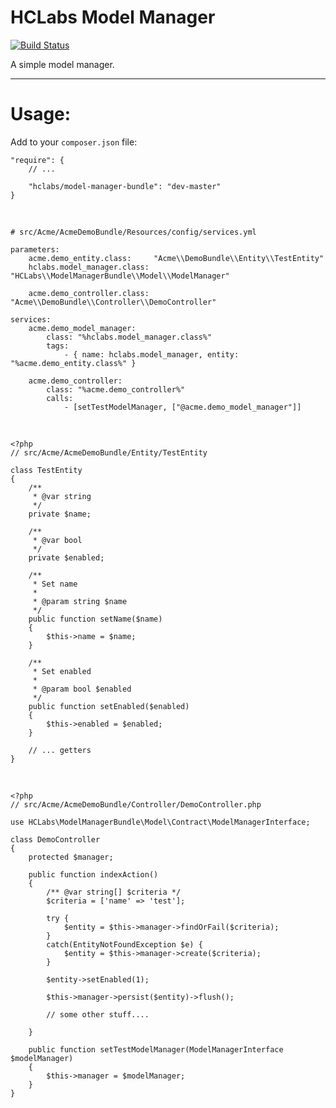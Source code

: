 HCLabs Model Manager
====================

[![Build Status](https://travis-ci.org/jrdnhannah/ModelManager.svg?branch=master)](https://travis-ci.org/jrdnhannah/ModelManager)

A simple model manager.

<hr />

Usage:
======

Add to your `composer.json` file:

    "require": {
        // ...

        "hclabs/model-manager-bundle": "dev-master"
    }
&nbsp;

	# src/Acme/AcmeDemoBundle/Resources/config/services.yml

	parameters:
    	acme.demo_entity.class:     "Acme\\DemoBundle\\Entity\\TestEntity"
	    hclabs.model_manager.class: "HCLabs\\ModelManagerBundle\\Model\\ModelManager"
    
    	acme.demo_controller.class: "Acme\\DemoBundle\\Controller\\DemoController"

	services:
    	acme.demo_model_manager:
        	class: "%hclabs.model_manager.class%"
	        tags:
	            - { name: hclabs.model_manager, entity: "%acme.demo_entity.class%" }
    
	    acme.demo_controller:
	        class: "%acme.demo_controller%"
	        calls:
	            - [setTestModelManager, ["@acme.demo_model_manager"]]


&nbsp;

    <?php
    // src/Acme/AcmeDemoBundle/Entity/TestEntity

    class TestEntity
    {
        /**
         * @var string
         */
        private $name;

        /**
         * @var bool
         */
        private $enabled;

        /**
         * Set name
         *
         * @param string $name
         */
        public function setName($name)
        {
            $this->name = $name;
        }

        /**
         * Set enabled
         *
         * @param bool $enabled
         */
        public function setEnabled($enabled)
        {
            $this->enabled = $enabled;
        }

        // ... getters
    }

&nbsp;

    <?php
	// src/Acme/AcmeDemoBundle/Controller/DemoController.php

	use HCLabs\ModelManagerBundle\Model\Contract\ModelManagerInterface;

	class DemoController
	{
    	protected $manager;
    
		public function indexAction()
    	{
    	    /** @var string[] $criteria */
    	    $criteria = ['name' => 'test'];

        	try {
	        	$entity = $this->manager->findOrFail($criteria);
		    }
		    catch(EntityNotFoundException $e) {
		        $entity = $this->manager->create($criteria);
		    }
	    
		    $entity->setEnabled(1);
	    
		    $this->manager->persist($entity)->flush();

		    // some other stuff....
	    
	    }

	    public function setTestModelManager(ModelManagerInterface $modelManager)
		{
			$this->manager = $modelManager;
		}
	}